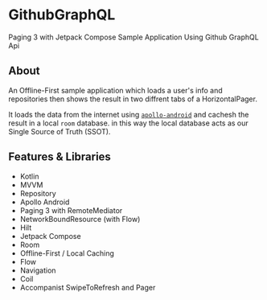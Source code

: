 # GithubGraphQL
Paging 3 with Jetpack Compose Sample Application Using Github GraphQL Api

## About
An Offline-First sample application which loads a user's info and repositories then shows the result in two diffrent tabs of a HorizontalPager.

It loads the data from the internet using [`apollo-android`](https://github.com/apollographql/apollo-android) and cachesh the result in a local `room` database. in this way the local database acts as our Single Source of Truth (SSOT).

## Features & Libraries
* Kotlin
* MVVM
* Repository
* Apollo Android
* Paging 3 with RemoteMediator
* NetworkBoundResource (with Flow)
* Hilt
* Jetpack Compose
* Room
* Offline-First / Local Caching
* Flow
* Navigation
* Coil
* Accompanist SwipeToRefresh and Pager
